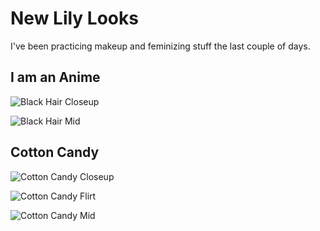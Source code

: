 # New Lily Looks

I've been practicing makeup and feminizing stuff the last couple of
days.

## I am an Anime

![Black Hair Closeup](black-hair-closeup.jpg)

![Black Hair Mid](black-hair-mid.jpg)

## Cotton Candy

![Cotton Candy Closeup](cotton-candy-closeup.jpg)

![Cotton Candy Flirt](cotton-candy-flirt.jpg)

![Cotton Candy Mid](cotton-candy-mid.jpg)
